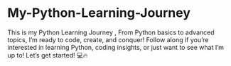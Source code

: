 # My-Python-Learning-Journey
This is my Python Learning Journey , From Python basics to advanced topics, I’m ready to code, create, and conquer! Follow along if you’re interested in learning Python, coding insights, or just want to see what I’m up to! Let’s get started! 💻🔥
